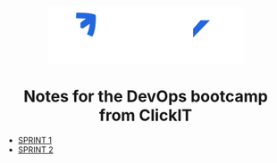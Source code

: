 <div align="center">
  <img src="logo.png">
  <h1>Notes for the DevOps bootcamp from ClickIT</h1>
</div>

- [SPRINT 1](SPRINT-1/)
- [SPRINT 2](SPRINT-2/)
